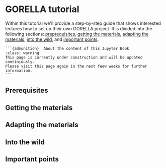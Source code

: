 # GORELLA tutorial

Within this tutorial we'll provide a step-by-step guide that shows interested
lectures how to set up their own GORELLA project.
It is divided into the following sections:
[preprequisites](), 
[getting the materials](), 
[adapting the materials](), 
[into the wild](),
and [important points]().

````{margin}
```{admonition}  About the content of this Jupyter Book
:class: warning
This page is currently under construction and will be updated continiously.
Please visit this page again in the next feew weeks for further information.
```
````
## Prerequisites

## Getting the materials

## Adapting the materials

## Into the wild

## Important points
